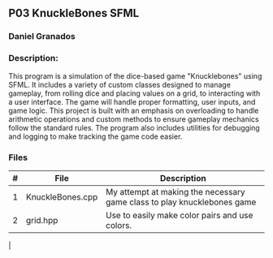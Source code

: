 ## P03 KnuckleBones SFML
### Daniel Granados
### Description:

This program is a simulation of the dice-based game "Knucklebones" using SFML. It includes a variety of custom classes designed to manage gameplay, from rolling dice and placing values on a grid, to interacting with a user interface. The game will handle proper formatting, user inputs, and game logic. This project is built with an emphasis on overloading to handle arithmetic operations and custom methods to ensure gameplay mechanics follow the standard rules. The program also includes utilities for debugging and logging to make tracking the game code easier.

### Files 
|   #   | File            | Description                                        |
| :---: | --------------- | -------------------------------------------------- |
|   1   | KnuckleBones.cpp        | My attempt at making the necessary game class to play knucklebones game    |
|   2   | grid.hpp	| Use to easily make color pairs and use colors. |
|



